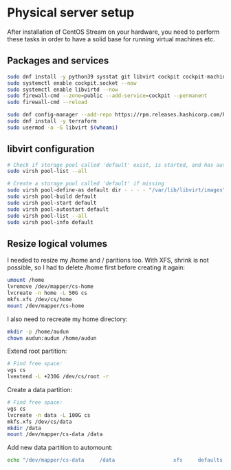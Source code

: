 # Physical server setup

After installation of CentOS Stream on your hardware, you need to perform these tasks in order to have a solid base for running virtual machines etc.

## Packages and services

```bash
sudo dnf install -y python39 sysstat git libvirt cockpit cockpit-machines virt-manager
sudo systemctl enable cockpit.socket --now
sudo systemctl enable libvirtd --now
sudo firewall-cmd --zone=public --add-service=cockpit --permanent
sudo firewall-cmd --reload

sudo dnf config-manager --add-repo https://rpm.releases.hashicorp.com/RHEL/hashicorp.repo
sudo dnf install -y terraform
sudo usermod -a -G libvirt $(whoami)
```

## libvirt configuration

```bash
# Check if storage pool called 'default' exist, is started, and has autostart on
sudo virsh pool-list --all

# Create a storage pool called 'default' if missing
sudo virsh pool-define-as default dir - - - - "/var/lib/libvirt/images"
sudo virsh pool-build default
sudo virsh pool-start default
sudo virsh pool-autostart default
sudo virsh pool-list --all
sudo virsh pool-info default
```

## Resize logical volumes

I needed to resize my /home and / paritions too.  With XFS, shrink is not possible, so I had to delete /home first before creating it again:

```bash
umount /home
lvremove /dev/mapper/cs-home
lvcreate -n home -L 50G cs
mkfs.xfs /dev/cs/home
mount /dev/mapper/cs-home
```

I also need to recreate my home directory:

```bash
mkdir -p /home/audun
chown audun:audun /home/audun
```

Extend root partition:

```bash
# Find free space:
vgs cs
lvextend -L +230G /dev/cs/root -r
```

Create a data partition:

```bash
# Find free space:
vgs cs
lvcreate -n data -L 100G cs
mkfs.xfs /dev/cs/data
mkdir /data
mount /dev/mapper/cs-data /data
```

Add new data partition to automount:

```bash
echo "/dev/mapper/cs-data     /data                   xfs     defaults        0 0" >> /etc/fstab
```
